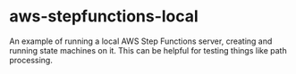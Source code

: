 # aws-stepfunctions-local
An example of running a local AWS Step Functions server, creating and running state machines on it. This can be helpful for testing things like path processing.
